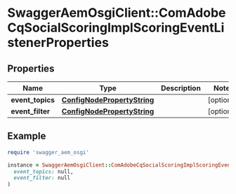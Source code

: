 # SwaggerAemOsgiClient::ComAdobeCqSocialScoringImplScoringEventListenerProperties

## Properties

| Name | Type | Description | Notes |
| ---- | ---- | ----------- | ----- |
| **event_topics** | [**ConfigNodePropertyString**](ConfigNodePropertyString.md) |  | [optional] |
| **event_filter** | [**ConfigNodePropertyString**](ConfigNodePropertyString.md) |  | [optional] |

## Example

```ruby
require 'swagger_aem_osgi'

instance = SwaggerAemOsgiClient::ComAdobeCqSocialScoringImplScoringEventListenerProperties.new(
  event_topics: null,
  event_filter: null
)
```

